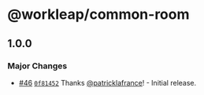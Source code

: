 # @workleap/common-room

## 1.0.0

### Major Changes

- [#46](https://github.com/workleap/wl-telemetry/pull/46) [`0f81452`](https://github.com/workleap/wl-telemetry/commit/0f8145265aa5a6f345ea1d88e4d33f2e2a735c98) Thanks [@patricklafrance](https://github.com/patricklafrance)! - Initial release.
